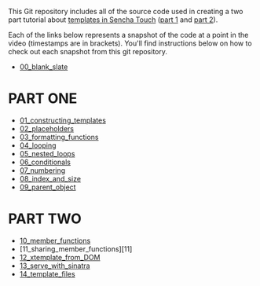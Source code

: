 This Git repository includes all of the source code used in creating a two part tutorial about [templates in Sencha Touch][1] ([part 1][1] and [part 2][2]).

Each of the links below represents a snapshot of the code at a point in the video (timestamps are in brackets). You'll find instructions below on how to check out each snapshot from this git repository.

* [00_blank_slate][00]

# PART ONE

* [01_constructing_templates][01]
* [02_placeholders][02]
* [03_formatting_functions][03]
* [04_looping][04]
* [05_nested_loops][05]
* [06_conditionals][06]
* [07_numbering][07]
* [08_index_and_size][08]
* [09_parent_object][09]

# PART TWO

* [10_member_functions][10]
* [11_sharing_member_functions][11]
* [12_xtemplate_from_DOM][12]
* [13_serve_with_sinatra][13]
* [14_template_files][14]



[1]: http://vimeo.com/16289757
[2]: http://vimeo.com/16289990

[00]: https://github.com/nelstrom/Sencha-Touch-templates-demo/tree/00_blank_slate
[01]: https://github.com/nelstrom/Sencha-Touch-templates-demo/tree/01_constructing_templates
[02]: https://github.com/nelstrom/Sencha-Touch-templates-demo/tree/02_placeholders
[03]: https://github.com/nelstrom/Sencha-Touch-templates-demo/tree/03_formatting_functions
[04]: https://github.com/nelstrom/Sencha-Touch-templates-demo/tree/04_looping
[05]: https://github.com/nelstrom/Sencha-Touch-templates-demo/tree/05_nested_loops
[06]: https://github.com/nelstrom/Sencha-Touch-templates-demo/tree/06_conditionals
[07]: https://github.com/nelstrom/Sencha-Touch-templates-demo/tree/07_numbering
[08]: https://github.com/nelstrom/Sencha-Touch-templates-demo/tree/08_index_and_size
[09]: https://github.com/nelstrom/Sencha-Touch-templates-demo/tree/09_parent_object
[10]: https://github.com/nelstrom/Sencha-Touch-templates-demo/tree/10_member_functions
[12]: https://github.com/nelstrom/Sencha-Touch-templates-demo/tree/11_sharing_member_functions
[12]: https://github.com/nelstrom/Sencha-Touch-templates-demo/tree/12_xtemplate_from_DOM
[13]: https://github.com/nelstrom/Sencha-Touch-templates-demo/tree/13_serve_with_sinatra
[14]: https://github.com/nelstrom/Sencha-Touch-templates-demo/tree/14_template_files
